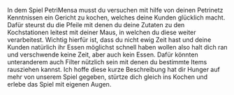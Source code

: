 In dem Spiel PetriMensa musst du versuchen mit hilfe von deinen Petrinetz Kenntnissen ein Gericht zu kochen, welches deine Kunden glücklich macht.
Dafür steurst du die Pfeile mit denen du deine Zutaten zu den Kochstationen leitest mit deiner Maus, in welchen du diese weiter verarbeitest. Wichtig hierfür ist, dass du nicht ewig Zeit hast und deine Kunden natürlich ihr Essen möglichst schnell haben wollen also halt dich ran und verschwende keine Zeit, aber auch kein Essen. 
Dafür könnten unteranderem auch Filter nützlich sein mit denen du bestimmte Items rausziehen kannst. Ich hoffe diese kurze Beschreibung hat dir Hunger auf mehr von unserem Spiel gegeben, stürtze dich gleich ins Kochen und erlebe das Spiel mit eigenen Augen.  
